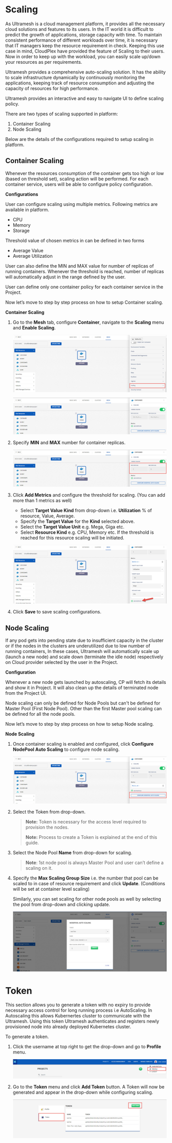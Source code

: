 # Scaling

As Ultramesh is a cloud management platform, it provides all the necessary cloud solutions and features to its users. In the IT world it is difficult to predict the growth of applications, storage capacity with time. To maintain consistent performance of different workloads over time, it is necessary that IT managers keep the resource requirement in check. Keeping this use case in mind, CloudPlex have provided the feature of Scaling to their users. Now in order to keep up with the workload, you can easily scale up/down your resources as per requirements.

Ultramesh provides a comprehensive auto-scaling solution. It has the ability to scale infrastructure dynamically by continuously monitoring the applications, keeping track of resource consumption and adjusting the capacity of resources for high performance. 

Ultramesh provides an interactive and easy to navigate UI to define scaling policy. 

There are two types of scaling supported in platform:

1. Container Scaling
2. Node Scaling

Below are the details of the configurations required to setup scaling in platform.

## Container Scaling

Whenever the resources consumption of the container gets too high or low (based on threshold set), scaling action will be performed. For each container service, users will be able to configure policy configuration. 

**Configurations**

User can configure scaling using multiple metrics. Following metrics are available in platform.

- CPU
- Memory 
- Storage

Threshold value of chosen metrics in can be defined in two forms

- Average Value
- Average Utilization

User can also define the MIN and MAX value for number of replicas of running containers. Whenever the threshold is reached, number of replicas will automatically adjust in the range defined by the user.

User can define only one container policy for each container service in the Project.

Now let’s move to step by step process on how to setup Container scaling.

**Container Scaling**

1. Go to the **Mesh** tab, configure **Container**, navigate to the **Scaling** menu and **Enable Scaling**.

   ![3](imgs/3.jpg)

   ![3.2](imgs\3.2.jpg)

2. Specify **MIN** and **MAX** number for container replicas. 

   ![4](imgs/4.jpg)

3. Click **Add Metrics** and configure the threshold for scaling. (You can add more than 1 metrics as well)

   - Select **Target Value Kind** from drop-down i.e. **Utilization** % of resource, Value, Average. 
   - Specify the **Target Value** for the **Kind** selected above.
   - Select the **Target Value Unit** e.g. Mega, Giga etc. 
   - Select **Resource Kind** e.g. CPU, Memory etc. If the threshold is reached for this resource scaling will be initiated. 

   ![5](imgs/5.jpg)

4. Click **Save** to save scaling configurations.

## Node Scaling

If any pod gets into pending state due to insufficient capacity in the cluster or if the nodes in the clusters are underutilized due to low number of running containers, In these cases, Ultramesh will automatically scale up (launch a new node) and scale down (terminate the idle node) respectively on Cloud provider selected by the user in the Project.

**Configuration** 

Whenever a new node gets launched by autoscaling, CP will fetch its details and show it in Project. It will also clean up the details of terminated node from the Project UI.

Node scaling can only be defined for Node Pools but can't be defined for Master Pool (First Node Pool). Other than the first Master pool scaling can be defined for all the node pools. 

Now let’s move to step by step process on how to setup Node scaling.

**Node Scaling**

1. Once container scaling is enabled and configured, click **Configure NodePool Auto Scaling** to configure node scaling.

   ![1](imgs/1.jpg)

2. Select the Token from drop-down.

   > **Note:** Token is necessary for the access level required to provision the nodes.
   >
   > **Note:** Process to create a Token is explained at the end of this guide. 

3. Select the Node Pool **Name** from drop-down for scaling. 

   > **Note**: 1st node pool is always Master Pool and user can’t define a scaling on it.

4. Specify the **Max Scaling Group Size** i.e. the number that pool can be scaled to in case of resource requirement and click **Update**. (Conditions will be set at container level scaling)

   Similarly, you can set scaling for other node pools as well by selecting the pool from drop-down and clicking update.

   ![2](imgs/2.jpg)

# Token

This section allows you to generate a token with no expiry to provide necessary access control for long running process i.e AutoScaling.
In Autoscaling this allows Kubernertes cluster to communicate with the Ultramesh.
Using this token Ultramesh authenticates and registers newly provisioned node into already deployed Kubernetes cluster.

To generate a token.

1. Click the username at top right to get the drop-down and go to **Profile** menu. 

   ![6](imgs\6.jpg)

2. Go to the **Token** menu and click **Add Token** button. A Token will now be generated and appear in the drop-down while configuring scaling. 

   ![7](imgs\7.jpg)